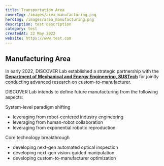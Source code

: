 ```yaml
---
title: Transportation Area
coverImg: /images/area_manufacturing.png
heroImg: /images/area_manufacturing.png
description: test description
category: test
createdAt: 22 May 2022
website: https://www.test.com
---
```


## Manufacturing Area

In early 2022, DISCOVER Lab established a strategic partnership with the [**Department of Mechanical and Energy Engineering, SUSTech**](https://mee.sustech.edu.cn/en) for jointly conducting advanced research on custom-to-manufacturer.

DISCOVER Lab intends to define future manufacturing from the following aspects: 

System-level paradigm shifting 
- leveraging from robot-centered industry engineering
- leveraging from human-robot collaboration
- leveraging from exponential robotic reproduction

Core technology breakthrough 
- developing next-gen automated optical inspection
- developing next-gen vision-guided manipulation
- developing custom-to-manufacturer optimization
